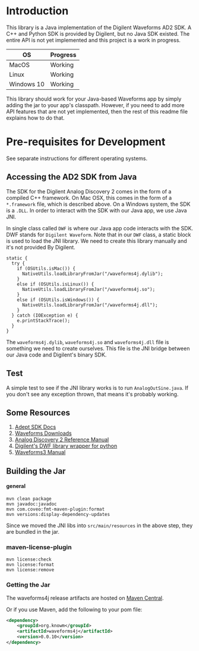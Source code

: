 # Introduction

This library is a Java implementation of the Digilent Waveforms AD2 SDK. A C++ and Python SDK is provided by Digilent, but no Java SDK existed. The entire API is not yet implemented and this project is a work in progress.

|OS | Progress |
|---|---|
|MacOS|Working|
|Linux|Working|
|Windows 10|Working|

This library should work for your Java-based Waveforms app by simply adding the jar to your app's classpath. However, if you need to add more API features that are not yet implemented, then the rest of this readme file explains how to do that.

# Pre-requisites for Development

See separate instructions for different operating systems.

## Accessing the AD2 SDK from Java

The SDK for the Digilent Analog Discovery 2 comes in the form of a compiled C++ framework. On Mac OSX, this comes in the form of a `*.framework` file, which is described above. On a Windows system, the SDK is a `.DLL`. In order to interact with the SDK with our Java app, we use Java JNI.

In single class called `DWF` is where our Java app code interacts with the SDK. DWF stands for `Digilent Waveform`. Note that in our `DWF` class, a static block is used to load the JNI library. We need to create this library manually and it's not provided By Digilent.

```
static {
  try {
    if (OSUtils.isMac()) {
      NativeUtils.loadLibraryFromJar("/waveforms4j.dylib");
    }
    else if (OSUtils.isLinux()) {
      NativeUtils.loadLibraryFromJar("/waveforms4j.so");
    }
    else if (OSUtils.isWindows()) {
      NativeUtils.loadLibraryFromJar("/waveforms4j.dll");
    }
  } catch (IOException e) {
    e.printStackTrace();
  }
}
```
    
The `waveforms4j.dylib`, `waveforms4j.so` and `waveforms4j.dll` file is something we need to create ourselves. This file is the JNI bridge between our Java code and Digilent's binary SDK.

## Test

A simple test to see if the JNI library works is to run `AnalogOutSine.java`. If you don't see any exception thrown, that means it's probably working.

## Some Resources

1. [Adept SDK Docs](https://reference.digilentinc.com/reference/software/adept/start?redirect=1id=digilent_adept_2#software_downloads)
1. [Waveforms Downloads](https://reference.digilentinc.com//reference/software/waveforms/waveforms-3/start?redirect=1id=waveforms3)
1. [Analog Discovery 2 Reference Manual](https://reference.digilentinc.com/analog_discovery_2/refmanual)
1. [Digilent's DWF library wrapper for python](https://github.com/amuramatsu/dwf)
1. [Waveforms3 Manual](https://reference.digilentinc.com/waveforms3/refmanual)

## Building the Jar

#### general

    mvn clean package  
    mvn javadoc:javadoc 
    mvn com.coveo:fmt-maven-plugin:format 
    mvn versions:display-dependency-updates 
    
Since we moved the JNI libs into `src/main/resources` in the above step, they are bundled in the jar.

### maven-license-plugin

    mvn license:check
    mvn license:format
    mvn license:remove
    
### Getting the Jar

The waveforms4j release artifacts are hosted on [Maven Central](https://search.maven.org/#search%7Cga%7C1%7Cg%3A%22org.knowm.waveforms4j%22).

Or if you use Maven, add the following to your pom file:

```xml
<dependency>
    <groupId>org.knowm</groupId>
    <artifactId>waveforms4j</artifactId>
    <version>0.0.10</version>
</dependency>
```

